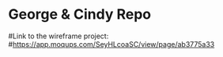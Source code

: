 # George & Cindy Repo
#Link to the wireframe project:
#https://app.moqups.com/SeyHLcoaSC/view/page/ab3775a33
